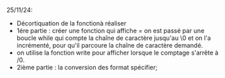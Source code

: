 25/11/24:
- Décortiquation de la fonctionà réaliser 
- 1ére partie : créer une fonction qui affiche = on est passé par une boucle while qui compte la chaîne de caractère jusqu'au \0 et on l'a incrémenté, pour qu'il parcoure la chaîne de caractère demandé.
- on utilise la fonction write pour afficher lorsque le comptage s'arrête à /0.
- 2ième partie : la conversion des format spécifier;